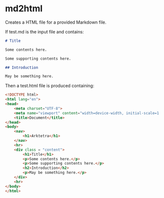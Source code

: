 # md2html

Creates a HTML file for a provided Markdown file.

If test.md is the input file and contains:

```md
# Title

Some contents here.

Some supporting contents here.

## Introduction

May be something here.
```

Then a test.html file is produced containing:

```html
<!DOCTYPE html>
<html lang="en">
<head>
    <meta charset="UTF-8">
    <meta name="viewport" content="width=device-width, initial-scale=1.0">
    <title>Document</title>
</head>
<body>
    <nav>
        <h1>Arktetra</h1>
    </nav>
    <hr>
    <div class = "content">
        <h1>Title</h1>
        <p>Some contents here.</p>
        <p>Some supporting contents here.</p>
        <h2>Introduction</h2>
        <p>May be something here.</p>
    </div>
    <hr>
</body>
</html>

```
